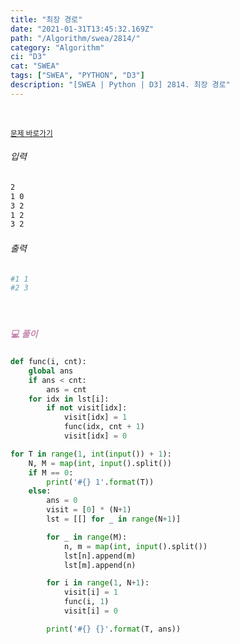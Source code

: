 ```yaml
---
title: "최장 경로"
date: "2021-01-31T13:45:32.169Z"
path: "/Algorithm/swea/2814/"
category: "Algorithm"
ci: "D3"
cat: "SWEA"
tags: ["SWEA", "PYTHON", "D3"]
description: "[SWEA | Python | D3] 2814. 최장 경로"
---
```


<br />

<a href="https://swexpertacademy.com/main/code/problem/problemDetail.do?problemLevel=3&contestProbId=AV7GOPPaAeMDFAXB&categoryId=AV7GOPPaAeMDFAXB&categoryType=CODE&problemTitle=&orderBy=FIRST_REG_DATETIME&selectCodeLang=PYTHON&select-1=3&pageSize=10&pageIndex=7"><small>문제 바로가기</small></a>

###### 입력

```sh
2
1 0
3 2
1 2
3 2
```

###### 출력

```sh
#1 1
#2 3
```

<br />

##### <h5 style="color:#C587AE;">💻 풀이</h5>

```python
def func(i, cnt):
    global ans
    if ans < cnt:
        ans = cnt
    for idx in lst[i]:
        if not visit[idx]:
            visit[idx] = 1
            func(idx, cnt + 1)
            visit[idx] = 0

for T in range(1, int(input()) + 1):
    N, M = map(int, input().split())
    if M == 0:
        print('#{} 1'.format(T))
    else:
        ans = 0
        visit = [0] * (N+1)
        lst = [[] for _ in range(N+1)]

        for _ in range(M):
            n, m = map(int, input().split())
            lst[n].append(m)
            lst[m].append(n)

        for i in range(1, N+1):
            visit[i] = 1
            func(i, 1)
            visit[i] = 0

        print('#{} {}'.format(T, ans))
```

